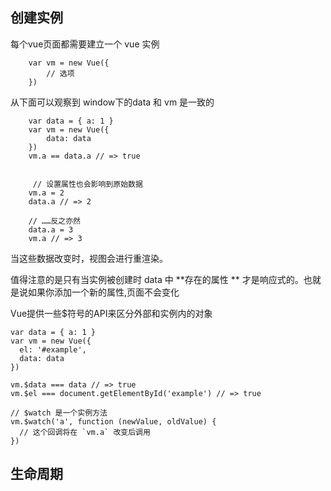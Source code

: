 ## 创建实例

每个vue页面都需要建立一个 vue 实例
```
    var vm = new Vue({
        // 选项
    })
```

从下面可以观察到 window下的data 和 vm 是一致的
```
    var data = { a: 1 }
    var vm = new Vue({
        data: data
    })
    vm.a == data.a // => true
    
    
     // 设置属性也会影响到原始数据
    vm.a = 2
    data.a // => 2

    // ……反之亦然
    data.a = 3
    vm.a // => 3
```
当这些数据改变时，视图会进行重渲染。

值得注意的是只有当实例被创建时 data 中 **存在的属性 ** 才是响应式的。也就是说如果你添加一个新的属性,页面不会变化

Vue提供一些$符号的API来区分外部和实例内的对象
```
var data = { a: 1 }
var vm = new Vue({
  el: '#example',
  data: data
})

vm.$data === data // => true
vm.$el === document.getElementById('example') // => true

// $watch 是一个实例方法
vm.$watch('a', function (newValue, oldValue) {
  // 这个回调将在 `vm.a` 改变后调用
})
```

## 生命周期

